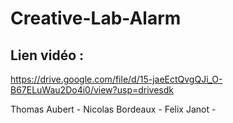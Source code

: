# Creative-Lab-Alarm

## Lien vidéo : 
https://drive.google.com/file/d/15-jaeEctQvgQJi_O-B67ELuWau2Do4i0/view?usp=drivesdk


Thomas Aubert - 
Nicolas Bordeaux - 
Felix Janot - 
